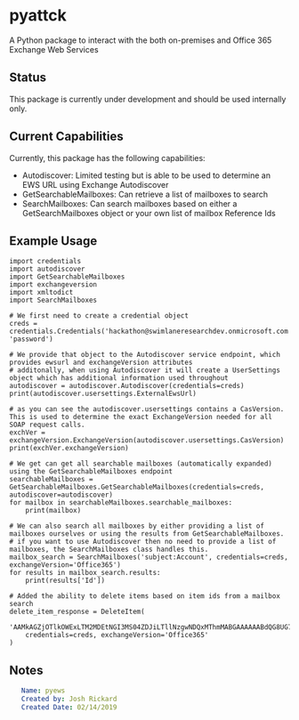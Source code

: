 # pyattck
A Python package to interact with the both on-premises and Office 365 Exchange Web Services

## Status
This package is currently under development and should be used internally only.

## Current Capabilities
Currently, this package has the following capabilities:

* Autodiscover: Limited testing but is able to be used to determine an EWS URL using Exchange Autodiscover
* GetSearchableMailboxes: Can retrieve a list of mailboxes to search 
* SearchMailboxes: Can search mailboxes based on either a GetSearchMailboxes object or your own list of mailbox Reference Ids

## Example Usage

```
import credentials
import autodiscover
import GetSearchableMailboxes
import exchangeversion
import xmltodict
import SearchMailboxes

# We first need to create a credential object
creds = credentials.Credentials('hackathon@swimlaneresearchdev.onmicrosoft.com', 'password')

# We provide that object to the Autodiscover service endpoint, which provides ewsurl and exchangeVersion attributes
# additonally, when using Autodiscover it will create a UserSettings object which has additional information used throughout
autodiscover = autodiscover.Autodiscover(credentials=creds)
print(autodiscover.usersettings.ExternalEwsUrl)

# as you can see the autodiscover.usersettings contains a CasVersion.  This is used to determine the exact ExchangeVersion needed for all SOAP request calls.
exchVer = exchangeVersion.ExchangeVersion(autodiscover.usersettings.CasVersion)
print(exchVer.exchangeVersion)

# We get can get all searchable mailboxes (automatically expanded) using the GetSearchableMailboxes endpoint
searchableMailboxes = GetSearchableMailboxes.GetSearchableMailboxes(credentials=creds, autodiscover=autodiscover)
for mailbox in searchableMailboxes.searchable_mailboxes:
    print(mailbox)

# We can also search all mailboxes by either providing a list of mailboxes ourselves or using the results from GetSearchableMailboxes.
# if you want to use Autodiscover then no need to provide a list of mailboxes, the SearchMailboxes class handles this.
mailbox_search = SearchMailboxes('subject:Account', credentials=creds, exchangeVersion='Office365')
for results in mailbox_search.results:
    print(results['Id'])

# Added the ability to delete items based on item ids from a mailbox search
delete_item_response = DeleteItem(
    'AAMkAGZjOTlkOWExLTM2MDEtNGI3MS04ZDJiLTllNzgwNDQxMThmMABGAAAAAABdQG8UG7qjTKf0wCVbqLyMBwC6DuFzUH4qRojG/OZVoLCfAAAAAAEbAAC6DuFzUH4qRojG/OZVoLCfAAAOh+uUAAA=',
    credentials=creds, exchangeVersion='Office365'
)

```

## Notes
```yaml
   Name: pyews
   Created by: Josh Rickard
   Created Date: 02/14/2019
```